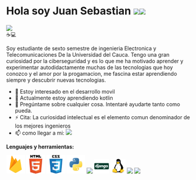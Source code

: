 # Hola soy Juan Sebastian <img src="https://raw.githubusercontent.com/iampavangandhi/iampavangandhi/master/gifs/Hi.gif" width="30px"><img src="https://github.com/TheDudeThatCode/TheDudeThatCode/blob/master/Assets/Earth.gif" width="24px">

<div>
<img align="center" height="250" src="https://github.com/Shiv-sharma-111/Shiv-sharma-111/blob/master/Assets/Developer.gif"/>
</div>
☕💻

Soy estudiante de sexto semestre de ingenieria Electronica y Telecomunicaciones De la Universidad del Cauca. Tengo una gran curiosidad por la ciberseguridad y es 
lo que me ha motivado aprender y experimentar autodidactamente muchas de las tecnologias que hoy conozco y el amor por la progamacion, me fascina estar aprendiendo siempre y
descubrir nuevas tecnologias.

- 👀 Estoy interesado en el desarrollo movil
- 🌱 Actualmente estoy aprendiendo kotlin
- 💞️ Pregúntame sobre cualquier cosa. Intentaré ayudarte tanto como pueda. 
- ⚡ Cita: La curiosidad intelectual es el elemento comun denominador de los mejores ingenieros
- 📫 como llegar a mi: <a title="telegram" href="https://t.me/Account07"><img height="18" src="https://www.vectorlogo.zone/logos/telegram/telegram-icon.svg"></a>


**Lenguajes y herramientas:**

<code><img height="50" src="https://raw.githubusercontent.com/github/explore/80688e429a7d4ef2fca1e82350fe8e3517d3494d/topics/firebase/firebase.png"></code>
<code><img height="50" src="https://raw.githubusercontent.com/github/explore/80688e429a7d4ef2fca1e82350fe8e3517d3494d/topics/html/html.png"></code>
<code><img height="50" src="https://raw.githubusercontent.com/github/explore/80688e429a7d4ef2fca1e82350fe8e3517d3494d/topics/css/css.png"></code>
<code><img height="50" src="https://raw.githubusercontent.com/github/explore/80688e429a7d4ef2fca1e82350fe8e3517d3494d/topics/python/python.png"></code>
<code><img height="40" src="https://www.vectorlogo.zone/logos/kotlinlang/kotlinlang-icon.svg"></code>
<code><img height="40" src="https://raw.githubusercontent.com/devicons/devicon/master/icons/django/django-original.svg"></code>
<code><img height="40" src="https://raw.githubusercontent.com/devicons/devicon/master/icons/linux/linux-original.svg"></code>
<code><img height="40" src="https://www.vectorlogo.zone/logos/visualstudio_code/visualstudio_code-icon.svg"></code>
<code><img height="40" src="https://seeklogo.com/images/P/pycharm-logo-51B1427388-seeklogo.com.png"></code>


<!---
JuanSebastian07/JuanSebastian07 is a ✨ special ✨ repository because its `README.md` (this file) appears on your GitHub profile.
You can click the Preview link to take a look at your changes.
--->
